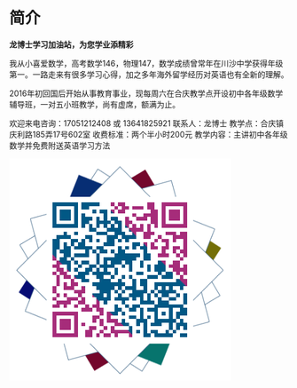 # 简介

**龙博士学习加油站，为您学业添精彩**

我从小喜爱数学，高考数学146，物理147，数学成绩曾常年在川沙中学获得年级第一。一路走来有很多学习心得，加之多年海外留学经历对英语也有全新的理解。

2016年初回国后开始从事教育事业，现每周六在合庆教学点开设初中各年级数学辅导班，一对五小班教学，尚有虚席，额满为止。

欢迎来电咨询：17051212408 或 13641825921
联系人：龙博士
教学点：合庆镇庆利路185弄17号602室
收费标准：两个半小时200元
教学内容：主讲初中各年级数学并免费附送英语学习方法

![个人微信](weichat.png)
